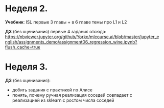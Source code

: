 # Неделя 2.

**Учебник**: ISL первые 3 главы + в 6 главе темы про L1 и L2

**ДЗ** (без оценивания) первые 4 задания отсюда: https://nbviewer.jupyter.org/github/Yorko/mlcourse.ai/blob/master/jupyter_english/assignments_demo/assignment06_regression_wine.ipynb?flush_cache=true

# Неделя 3.
**ДЗ** (без оценивания):

- добить задания с практикой по Алисе
- понять, почему ручная реализация соседей совпадает с реализацией из sklearn с ростом числа соседей
